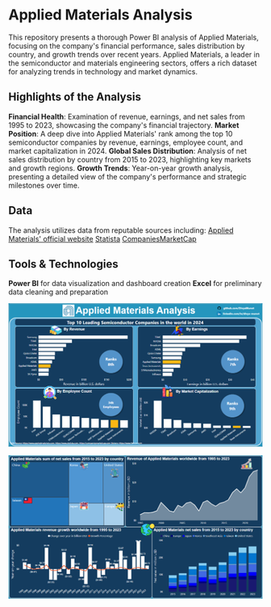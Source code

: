 # Applied Materials Analysis
This repository presents a thorough Power BI analysis of Applied Materials, focusing on the company's financial performance, sales distribution by country, and growth trends over recent years. Applied Materials, a leader in the semiconductor and materials engineering sectors, offers a rich dataset for analyzing trends in technology and market dynamics. 

## Highlights of the Analysis
**Financial Health**: Examination of revenue, earnings, and net sales from 1995 to 2023, showcasing the company's financial trajectory.
**Market Position**: A deep dive into Applied Materials' rank among the top 10 semiconductor companies by revenue, earnings, employee count, and market capitalization in 2024.
**Global Sales Distribution**: Analysis of net sales distribution by country from 2015 to 2023, highlighting key markets and growth regions.
**Growth Trends**: Year-on-year growth analysis, presenting a detailed view of the company's performance and strategic milestones over time.

## Data
The analysis utilizes data from reputable sources including:
[Applied Materials' official website](https://www.appliedmaterials.com/)
[Statista](https://www.statista.com/)
[CompaniesMarketCap](https://companiesmarketcap.com/)

## Tools & Technologies
**Power BI** for data visualization and dashboard creation
**Excel** for preliminary data cleaning and preparation

![image](https://github.com/DivyaMunot/AppliedMaterials-Analysis/blob/23055cb4abe05b0b25f9d27674769ffed4e5b5c5/Dashboard%201.png)

![image](https://github.com/DivyaMunot/AppliedMaterials-Analysis/blob/8a8890ccdaefea2eb44f86decb060d8037890c15/Dashboard%202.png)
